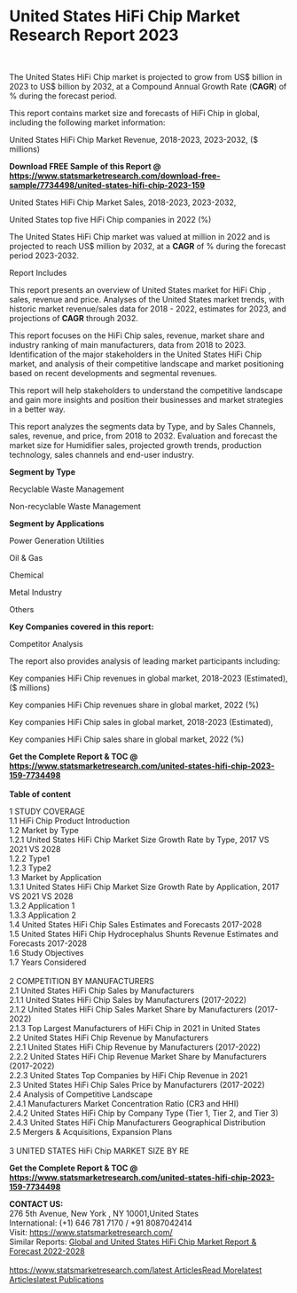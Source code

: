 <h1>United States HiFi Chip Market Research Report 2023</h1><br/><p>The United States HiFi Chip market is projected to grow from US$ billion in 2023 to US$ billion by 2032, at a Compound Annual Growth Rate (<strong>CAGR</strong>) of % during the forecast period.</p><p>This report contains market size and forecasts of HiFi Chip in global, including the following market information:</p><p>United States HiFi Chip Market Revenue, 2018-2023, 2023-2032, ($ millions)</p><p><strong>Download FREE Sample of this Report @ <a href="https://www.statsmarketresearch.com/download-free-sample/7734498/united-states-hifi-chip-2023-159">https://www.statsmarketresearch.com/download-free-sample/7734498/united-states-hifi-chip-2023-159</a></strong></p><p>United States HiFi Chip Market Sales, 2018-2023, 2023-2032,</p><p>United States top five HiFi Chip companies in 2022 (%)</p><p>The United States HiFi Chip market was valued at million in 2022 and is projected to reach US$ million by 2032, at a <strong>CAGR</strong> of % during the forecast period 2023-2032.</p><p>Report Includes</p><p>This report presents an overview of United States market for HiFi Chip , sales, revenue and price. Analyses of the United States market trends, with historic market revenue/sales data for 2018 - 2022, estimates for 2023, and projections of <strong>CAGR</strong> through 2032.</p><p>This report focuses on the HiFi Chip sales, revenue, market share and industry ranking of main manufacturers, data from 2018 to 2023. Identification of the major stakeholders in the United States HiFi Chip market, and analysis of their competitive landscape and market positioning based on recent developments and segmental revenues.</p><p>This report will help stakeholders to understand the competitive landscape and gain more insights and position their businesses and market strategies in a better way.</p><p>This report analyzes the segments data by Type, and by Sales Channels, sales, revenue, and price, from 2018 to 2032. Evaluation and forecast the market size for Humidifier sales, projected growth trends, production technology, sales channels and end-user industry.</p><p><strong>Segment by Type</strong></p><p>Recyclable Waste Management</p><p>Non-recyclable Waste Management</p><p><strong> Segment <strong><strong>by Applications</strong></strong></strong></p><p>Power Generation Utilities</p><p>Oil & Gas</p><p>Chemical</p><p>Metal Industry</p><p>Others</p><p><strong>Key Companies covered in this report:</strong></p><p>Competitor Analysis</p><p>The report also provides analysis of leading market participants including:</p><p>Key companies HiFi Chip revenues in global market, 2018-2023 (Estimated), ($ millions)</p><p>Key companies HiFi Chip revenues share in global market, 2022 (%)</p><p>Key companies HiFi Chip sales in global market, 2018-2023 (Estimated),</p><p>Key companies HiFi Chip sales share in global market, 2022 (%)</p><div><b>Get the Complete Report & TOC @ <a href="https://www.statsmarketresearch.com/united-states-hifi-chip-2023-159-7734498">https://www.statsmarketresearch.com/united-states-hifi-chip-2023-159-7734498</a></b></div><br><b>Table of content</b><p>1 STUDY COVERAGE<br />1.1 HiFi Chip Product Introduction<br />1.2 Market by Type<br />1.2.1 United States HiFi Chip Market Size Growth Rate by Type, 2017 VS 2021 VS 2028<br />1.2.2 Type1<br />1.2.3 Type2<br />1.3 Market by Application<br />1.3.1 United States HiFi Chip Market Size Growth Rate by Application, 2017 VS 2021 VS 2028<br />1.3.2 Application 1<br />1.3.3 Application 2<br />1.4 United States HiFi Chip Sales Estimates and Forecasts 2017-2028<br />1.5 United States HiFi Chip Hydrocephalus Shunts Revenue Estimates and Forecasts 2017-2028<br />1.6 Study Objectives<br />1.7 Years Considered<br /><br />2 COMPETITION BY MANUFACTURERS<br />2.1 United States HiFi Chip Sales by Manufacturers<br />2.1.1 United States HiFi Chip Sales by Manufacturers (2017-2022)<br />2.1.2 United States HiFi Chip Sales Market Share by Manufacturers (2017-2022)<br />2.1.3 Top Largest Manufacturers of HiFi Chip in 2021 in United States<br />2.2 United States HiFi Chip Revenue by Manufacturers<br />2.2.1 United States HiFi Chip Revenue by Manufacturers (2017-2022)<br />2.2.2 United States HiFi Chip Revenue Market Share by Manufacturers (2017-2022)<br />2.2.3 United States Top Companies by HiFi Chip Revenue in 2021<br />2.3 United States HiFi Chip Sales Price by Manufacturers (2017-2022)<br />2.4 Analysis of Competitive Landscape<br />2.4.1 Manufacturers Market Concentration Ratio (CR3 and HHI)<br />2.4.2 United States HiFi Chip by Company Type (Tier 1, Tier 2, and Tier 3)<br />2.4.3 United States HiFi Chip Manufacturers Geographical Distribution<br />2.5 Mergers & Acquisitions, Expansion Plans<br /><br />3 UNITED STATES HiFi Chip MARKET SIZE BY RE<br><div><b>Get the Complete Report & TOC @ <a href="https://www.statsmarketresearch.com/united-states-hifi-chip-2023-159-7734498">https://www.statsmarketresearch.com/united-states-hifi-chip-2023-159-7734498</a></b></div></p> <b>CONTACT US:</b><br>276 5th Avenue, New York , NY 10001,United States<br>International: (+1) 646 781 7170 / +91 8087042414<br>Visit: <a href="https://www.statsmarketresearch.com/">https://www.statsmarketresearch.com/</a><br>Similar Reports: <a href="https://www.statsmarketresearch.com/united-states-hifi-chip-2023-159-7734498">Global and United States HiFi Chip Market Report & Forecast 2022-2028</a><br/><br/><a href="https://gyeongbokgung.com">https://www.statsmarketresearch.com/</a><a href="https://hallyeomaritime.com">latest Articles</a><a href="https://jingwansa.com">Read More</a><a href=https://nguoiviet.jp/">latest Articles</a><a href="https://www.intelmarketresearch.com/">latest Publications</a>